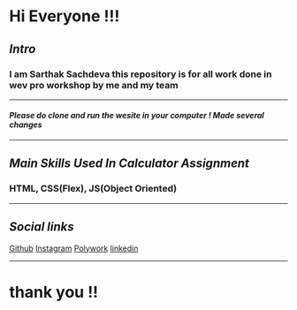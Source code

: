 # **Hi Everyone !!!**

## **_Intro_**

### I am Sarthak Sachdeva this repository is for all work done in wev pro workshop by me and my team

---

#### **_Please do clone and run the wesite in your computer ! Made several changes_**

---

## **_Main Skills Used In Calculator Assignment_**

### HTML, CSS(Flex), JS(Object Oriented)

---

## **_Social links_**

[Github](https://github.com/sarthakk24)
[Instagram](https://www.instagram.com/sarthakk24/)
[Polywork](https://www.polywork.com/sarthakk24)
[linkedin](https://www.linkedin.com/in/sarthak-sachdeva-748b17222/)

---

# **thank you !!**

